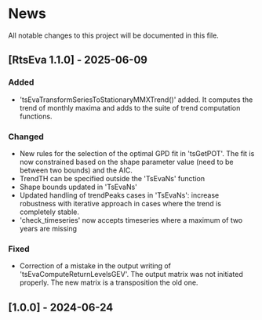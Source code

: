 # News

All notable changes to this project will be documented in this file.

## [RtsEva 1.1.0] - 2025-06-09

### Added

* 'tsEvaTransformSeriesToStationaryMMXTrend()' added. It computes the trend of
monthly maxima and adds to the suite of trend computation functions.


### Changed

* New rules for the selection of the optimal GPD fit in 'tsGetPOT'. The fit is 
now constrained based on the shape parameter value (need to be between two bounds)
and the AIC. 
* TrendTH can be specified outside the 'TsEvaNs' function
* Shape bounds updated in 'TsEvaNs'
* Updated handling of trendPeaks cases in 'TsEvaNs': increase robustness with 
iterative approach in cases where the trend is completely stable. 
* 'check_timeseries' now accepts timeseries where a maximum of two years are missing


### Fixed

* Correction of a mistake in the output writing of 'tsEvaComputeReturnLevelsGEV'. 
The output matrix was not initiated properly. The new matrix is a transposition 
the old one.


## [1.0.0] - 2024-06-24
